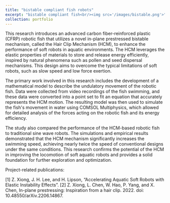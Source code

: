 ```yaml
---
title: "bistable compliant fish robots"
excerpt: "bistable compliant fish<br/><img src='/images/bistable.png'>"
collection: portfolio
---
```


This research introduces an advanced carbon fiber-reinforced plastic (CFRP) robotic fish that utilizes a novel in-plane prestressed bistable mechanism, called the Hair Clip Mechanism (HCM), to enhance the performance of soft robots in aquatic environments. The HCM leverages the elastic properties of materials to store and release energy efficiently, inspired by natural phenomena such as pollen and seed dispersal mechanisms. This design aims to overcome the typical limitations of soft robots, such as slow speed and low force exertion.

The primary work involved in this research includes the development of a mathematical model to describe the undulatory movement of the robotic fish. Data were collected from video recordings of the fish swimming, and these data were converted into a point set to fit an equation that accurately represents the HCM motion. The resulting model was then used to simulate the fish's movement in water using COMSOL Multiphysics, which allowed for detailed analysis of the forces acting on the robotic fish and its energy efficiency.

The study also compared the performance of the HCM-based robotic fish to traditional sine wave robots. The simulations and empirical results demonstrated that the HCM mechanism significantly increases the swimming speed, achieving nearly twice the speed of conventional designs under the same conditions. This research confirms the potential of the HCM in improving the locomotion of soft aquatic robots and provides a solid foundation for further exploration and optimization.

Project-related publications:

[1] Z. Xiong, J. H. Lee, and H. Lipson, “Accelerating Aquatic Soft Robots with Elastic Instability Effects”.
[2] Z. Xiong, L. Chen, W. Hao, P. Yang, and X. Chen, In-plane prestressing: Inspiration from a hair clip. 2022. doi: 10.48550/arXiv.2206.14867.


